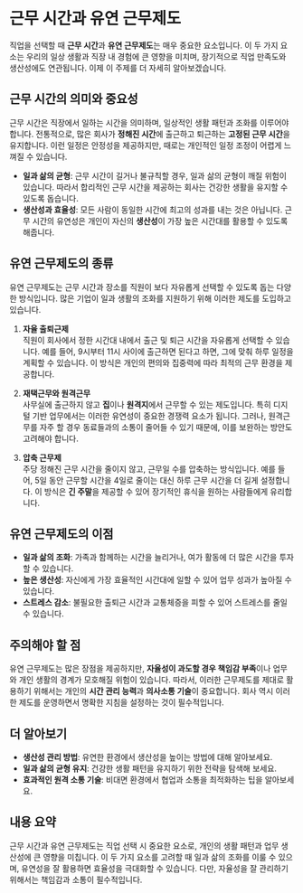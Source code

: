 # 근무 시간과 유연 근무제도

직업을 선택할 때 **근무 시간**과 **유연 근무제도**는 매우 중요한 요소입니다. 이 두 가지 요소는 우리의 일상 생활과 직장 내 경험에 큰 영향을 미치며, 장기적으로 직업 만족도와 생산성에도 연관됩니다. 이제 이 주제를 더 자세히 알아보겠습니다.

## 근무 시간의 의미와 중요성

근무 시간은 직장에서 일하는 시간을 의미하며, 일상적인 생활 패턴과 조화를 이루어야 합니다. 전통적으로, 많은 회사가 **정해진 시간**에 출근하고 퇴근하는 **고정된 근무 시간**을 유지합니다. 이런 일정은 안정성을 제공하지만, 때로는 개인적인 일정 조정이 어렵게 느껴질 수 있습니다.

- **일과 삶의 균형**: 근무 시간이 길거나 불규칙할 경우, 일과 삶의 균형이 깨질 위험이 있습니다. 따라서 합리적인 근무 시간을 제공하는 회사는 건강한 생활을 유지할 수 있도록 돕습니다.
- **생산성과 효율성**: 모든 사람이 동일한 시간에 최고의 성과를 내는 것은 아닙니다. 근무 시간의 유연성은 개인이 자신의 **생산성**이 가장 높은 시간대를 활용할 수 있도록 해줍니다.

## 유연 근무제도의 종류

유연 근무제도는 근무 시간과 장소를 직원이 보다 자유롭게 선택할 수 있도록 돕는 다양한 방식입니다. 많은 기업이 일과 생활의 조화를 지원하기 위해 이러한 제도를 도입하고 있습니다.

1. **자율 출퇴근제**  
   직원이 회사에서 정한 시간대 내에서 출근 및 퇴근 시간을 자유롭게 선택할 수 있습니다. 예를 들어, 9시부터 11시 사이에 출근하면 된다고 하면, 그에 맞춰 하루 일정을 계획할 수 있습니다. 이 방식은 개인의 편의와 집중력에 따라 최적의 근무 환경을 제공합니다.

2. **재택근무와 원격근무**  
   사무실에 출근하지 않고 **집**이나 **원격지**에서 근무할 수 있는 제도입니다. 특히 디지털 기반 업무에서는 이러한 유연성이 중요한 경쟁력 요소가 됩니다. 그러나, 원격근무를 자주 할 경우 동료들과의 소통이 줄어들 수 있기 때문에, 이를 보완하는 방안도 고려해야 합니다.

3. **압축 근무제**  
   주당 정해진 근무 시간을 줄이지 않고, 근무일 수를 압축하는 방식입니다. 예를 들어, 5일 동안 근무할 시간을 4일로 줄이는 대신 하루 근무 시간을 더 길게 설정합니다. 이 방식은 **긴 주말**을 제공할 수 있어 장기적인 휴식을 원하는 사람들에게 유리합니다.

## 유연 근무제도의 이점

- **일과 삶의 조화**: 가족과 함께하는 시간을 늘리거나, 여가 활동에 더 많은 시간을 투자할 수 있습니다.
- **높은 생산성**: 자신에게 가장 효율적인 시간대에 일할 수 있어 업무 성과가 높아질 수 있습니다.
- **스트레스 감소**: 불필요한 출퇴근 시간과 교통체증을 피할 수 있어 스트레스를 줄일 수 있습니다.

## 주의해야 할 점

유연 근무제도는 많은 장점을 제공하지만, **자율성이 과도할 경우 책임감 부족**이나 업무와 개인 생활의 경계가 모호해질 위험이 있습니다. 따라서, 이러한 근무제도를 제대로 활용하기 위해서는 개인의 **시간 관리 능력**과 **의사소통 기술**이 중요합니다. 회사 역시 이러한 제도를 운영하면서 명확한 지침을 설정하는 것이 필수적입니다.

## 더 알아보기

- **생산성 관리 방법**: 유연한 환경에서 생산성을 높이는 방법에 대해 알아보세요.
- **일과 삶의 균형 유지**: 건강한 생활 패턴을 유지하기 위한 전략을 탐색해 보세요.
- **효과적인 원격 소통 기술**: 비대면 환경에서 협업과 소통을 최적화하는 팁을 알아보세요.

## 내용 요약

근무 시간과 유연 근무제도는 직업 선택 시 중요한 요소로, 개인의 생활 패턴과 업무 생산성에 큰 영향을 미칩니다. 이 두 가지 요소를 고려할 때 일과 삶의 조화를 이룰 수 있으며, 유연성을 잘 활용하면 효율성을 극대화할 수 있습니다. 다만, 자율성을 잘 관리하기 위해서는 책임감과 소통이 필수적입니다.